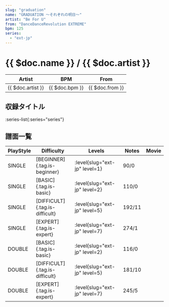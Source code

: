 ```yaml
---
slug: "graduation"
name: "GRADUATION ～それぞれの明日～"
artist: "Be For U"
from: "DanceDanceRevolution EXTREME"
bpm: 125
series:
  - "ext-jp"
---
```


# {{ $doc.name }} / {{ $doc.artist }}

|Artist|BPM|From|
|------|---|----|
|{{ $doc.artist }}|{{ $doc.bpm }}|{{ $doc.from }}|

## 収録タイトル

:series-list{:series="series"}

## 譜面一覧

|PlayStyle|Difficulty|Levels|Notes|Movie|
|---------|----------|------|-----|-----|
|SINGLE|[BEGINNER]{.tag.is-beginner}|:level{slug="ext-jp" level=1}|90/0||
|SINGLE|[BASIC]{.tag.is-basic}|:level{slug="ext-jp" level=2}|110/0||
|SINGLE|[DIFFICULT]{.tag.is-difficult}|:level{slug="ext-jp" level=5}|192/11||
|SINGLE|[EXPERT]{.tag.is-expert}|:level{slug="ext-jp" level=7}|274/1||
|DOUBLE|[BASIC]{.tag.is-basic}|:level{slug="ext-jp" level=2}|116/0||
|DOUBLE|[DIFFICULT]{.tag.is-difficult}|:level{slug="ext-jp" level=5}|181/10||
|DOUBLE|[EXPERT]{.tag.is-expert}|:level{slug="ext-jp" level=7}|245/5||
